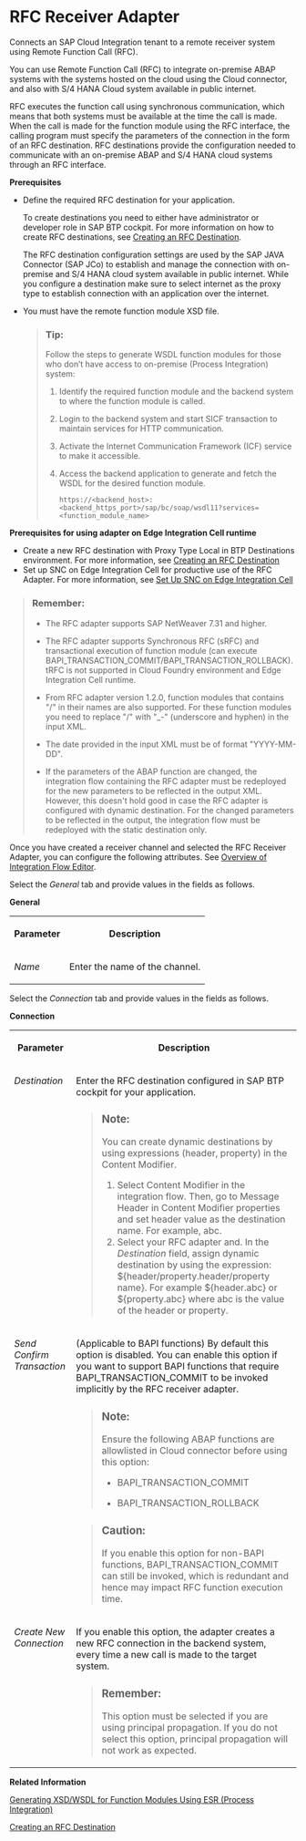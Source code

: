 <!-- loio5c76048b04594888a47e74d35a91c08a -->

# RFC Receiver Adapter

Connects an SAP Cloud Integration tenant to a remote receiver system using Remote Function Call \(RFC\).

You can use Remote Function Call \(RFC\) to integrate on-premise ABAP systems with the systems hosted on the cloud using the Cloud connector, and also with S/4 HANA Cloud system available in public internet.

RFC executes the function call using synchronous communication, which means that both systems must be available at the time the call is made. When the call is made for the function module using the RFC interface, the calling program must specify the parameters of the connection in the form of an RFC destination. RFC destinations provide the configuration needed to communicate with an on-premise ABAP and S/4 HANA cloud systems through an RFC interface.

**Prerequisites**

-   Define the required RFC destination for your application.

    To create destinations you need to either have administrator or developer role in SAP BTP cockpit. For more information on how to create RFC destinations, see [Creating an RFC Destination](creating-an-rfc-destination-3b55fa7.md).

    The RFC destination configuration settings are used by the SAP JAVA Connector \(SAP JCo\) to establish and manage the connection with on-premise and S/4 HANA cloud system available in public internet. While you configure a destination make sure to select internet as the proxy type to establish connection with an application over the internet.

-   You must have the remote function module XSD file.

    > ### Tip:  
    > Follow the steps to generate WSDL function modules for those who don’t have access to on-premise \(Process Integration\) system:
    > 
    > 1.  Identify the required function module and the backend system to where the function module is called.
    > 
    > 2.  Login to the backend system and start SICF transaction to maintain services for HTTP communication.
    > 
    > 3.  Activate the Internet Communication Framework \(ICF\) service to make it accessible.
    > 
    > 4.  Access the backend application to generate and fetch the WSDL for the desired function module.
    > 
    >     `https://<backend_host>:<backend_https_port>/sap/bc/soap/wsdl11?services=<function_module_name>`


**Prerequisites for using adapter on Edge Integration Cell runtime**

-   Create a new RFC destination with Proxy Type Local in BTP Destinations environment. For more information, see [Creating an RFC Destination](creating-an-rfc-destination-3b55fa7.md)
-   Set up SNC on Edge Integration Cell for productive use of the RFC Adapter. For more information, see [Set Up SNC on Edge Integration Cell](../60-Security/set-up-snc-on-edge-integration-cell-c2315d3.md)

> ### Remember:  
> -   The RFC adapter supports SAP NetWeaver 7.31 and higher.
> 
> -   The RFC adapter supports Synchronous RFC \(sRFC\) and transactional execution of function module \(can execute BAPI\_TRANSACTION\_COMMIT/BAPI\_TRANSACTION\_ROLLBACK\). tRFC is not supported in Cloud Foundry environment and Edge Integration Cell runtime.
> 
> -   From RFC adapter version 1.2.0, function modules that contains "/" in their names are also supported. For these function modules you need to replace "/" with "\_-" \(underscore and hyphen\) in the input XML.
> 
> -   The date provided in the input XML must be of format "YYYY-MM-DD".
> 
> -   If the parameters of the ABAP function are changed, the integration flow containing the RFC adapter must be redeployed for the new parameters to be reflected in the output XML. However, this doesn't hold good in case the RFC adapter is configured with dynamic destination. For the changed parameters to be reflected in the output, the integration flow must be redeployed with the static destination only.

Once you have created a receiver channel and selected the RFC Receiver Adapter, you can configure the following attributes. See [Overview of Integration Flow Editor](overview-of-integration-flow-editor-db10beb.md).

Select the *General* tab and provide values in the fields as follows.

**General**


<table>
<tr>
<th valign="top">

Parameter

</th>
<th valign="top">

Description

</th>
</tr>
<tr>
<td valign="top">

*Name*

</td>
<td valign="top">

Enter the name of the channel.

</td>
</tr>
</table>

Select the *Connection* tab and provide values in the fields as follows.

**Connection**


<table>
<tr>
<th valign="top">

Parameter

</th>
<th valign="top">

Description

</th>
</tr>
<tr>
<td valign="top">

*Destination* 

</td>
<td valign="top">

Enter the RFC destination configured in SAP BTP cockpit for your application.

> ### Note:  
> You can create dynamic destinations by using expressions \(header, property\) in the Content Modifier.
> 
> 1.  Select Content Modifier in the integration flow. Then, go to Message Header in Content Modifier properties and set header value as the destination name. For example, abc.
> 2.  Select your RFC adapter and. In the *Destination* field, assign dynamic destination by using the expression: $\{header/property.header/property name\}. For example $\{header.abc\} or $\{property.abc\} where abc is the value of the header or property.



</td>
</tr>
<tr>
<td valign="top">

*Send Confirm Transaction* 

</td>
<td valign="top">

\(Applicable to BAPI functions\) By default this option is disabled. You can enable this option if you want to support BAPI functions that require BAPI\_TRANSACTION\_COMMIT to be invoked implicitly by the RFC receiver adapter.

> ### Note:  
> Ensure the following ABAP functions are allowlisted in Cloud connector before using this option:
> 
> -   BAPI\_TRANSACTION\_COMMIT
> 
> -   BAPI\_TRANSACTION\_ROLLBACK

> ### Caution:  
> If you enable this option for non-BAPI functions, BAPI\_TRANSACTION\_COMMIT can still be invoked, which is redundant and hence may impact RFC function execution time.



</td>
</tr>
<tr>
<td valign="top">

*Create New Connection* 

</td>
<td valign="top">

If you enable this option, the adapter creates a new RFC connection in the backend system, every time a new call is made to the target system.

> ### Remember:  
> This option must be selected if you are using principal propagation. If you do not select this option, principal propagation will not work as expected.



</td>
</tr>
</table>

**Related Information**  


[Generating XSD/WSDL for Function Modules Using ESR \(Process Integration\)](generating-xsd-wsdl-for-function-modules-using-esr-process-integration-57a6b6e.md "Generate an XSD/WSDL file for a function module using the Enterprise Services Repository (ESR).")

[Creating an RFC Destination](creating-an-rfc-destination-3b55fa7.md "Create an RFC destination by adding necessary properties before using it in the integration flow of RFC adapter.")

